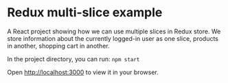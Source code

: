 # Redux multi-slice example

A React project showing how we can use multiple slices in Redux store. We store information about the currently
logged-in user as one slice, products in another, shopping cart in another.

In the project directory, you can run:
`npm start`

Open [http://localhost:3000](http://localhost:3000) to view it in your browser.
